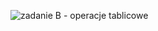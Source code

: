 ![zadanie B - operacje tablicowe](https://github.com/user-attachments/assets/d5ebe8a7-846b-4b03-9efd-ed84e365f179)

